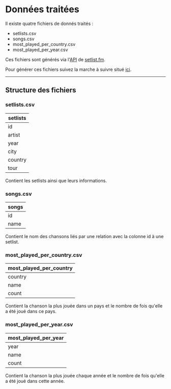 # Données traitées

Il existe quatre fichiers de donnés traités :

 - setlists.csv
 - songs.csv
 - most_played_per_country.csv
 - most_played_per_year.csv
 
Ces fichiers sont générés via l'[API](https://api.setlist.fm/docs/1.0/index.html) de [setlist.fm](https://www.setlist.fm/).

Pour  générer  ces fichiers suivez la marche à suivre situé [ici](../../code/scripts).

----------
## Structure des fichiers

### setlists.csv

|  setlists |
|---|
|  id |
|  artist |
|  year |
|  city |
|  country |
|  tour |

Contient les setlists ainsi que leurs informations.

### songs.csv

|  songs|
|---|
|  id |
|  name|


Contient le nom des chansons liés par une relation avec la colonne id à une setlist.

### most_played_per_country.csv

|  most_played_per_country|
|---|
|  country |
|  name|
|  count|


Contient la chanson la plus jouée dans un pays et le nombre de fois qu'elle a été joué dans ce pays.

### most_played_per_year.csv

|  most_played_per_year|
|---|
|  year |
|  name|
|  count|


Contient la chanson la plus jouée chaque année et le nombre de fois qu'elle a été joué dans cette année.